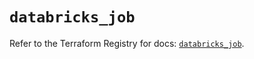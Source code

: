 # `databricks_job`

Refer to the Terraform Registry for docs: [`databricks_job`](https://registry.terraform.io/providers/databricks/databricks/1.43.0/docs/resources/job).
